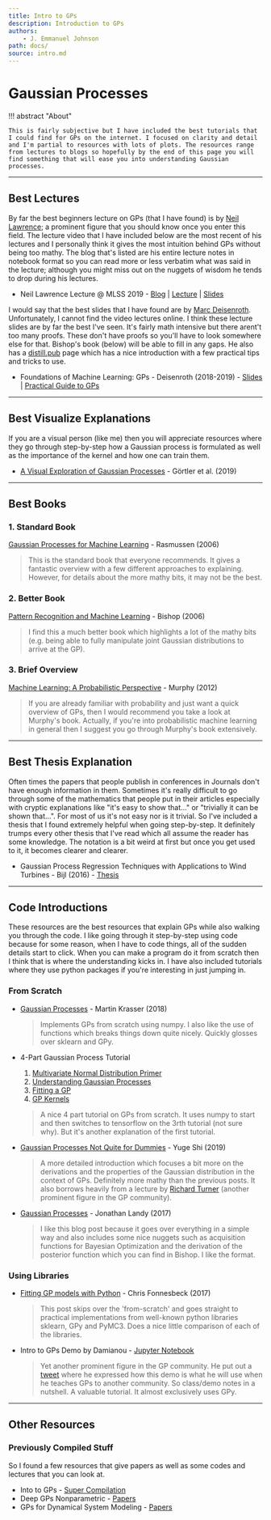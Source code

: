 ```yaml
---
title: Intro to GPs
description: Introduction to GPs
authors:
    - J. Emmanuel Johnson
path: docs/
source: intro.md
---
```

# Gaussian Processes

!!! abstract "About"

    This is fairly subjective but I have included the best tutorials that I could find for GPs on the internet. I focused on clarity and detail and I'm partial to resources with lots of plots. The resources range from lectures to blogs so hopefully by the end of this page you will find something that will ease you into understanding Gaussian processes.

---

## Best Lectures

By far the best beginners lecture on GPs (that I have found) is by [Neil Lawrence](https://inverseprobability.com/); a prominent figure that you should know once you enter this field. The lecture video that I have included below are the most recent of his lectures and I personally think it gives the most intuition behind GPs without being too mathy. The blog that's listed are his entire lecture notes in notebook format so you can read more or less verbatim what was said in the lecture; although you might miss out on the nuggets of wisdom he tends to drop during his lectures.

* Neil Lawrence Lecture @ MLSS 2019 - [Blog](http://inverseprobability.com/talks/notes/gaussian-processes.html) | [Lecture](http://inverseprobability.com/talks/notes/gaussian-processes.html) | [Slides](http://inverseprobability.com/talks/notes/gaussian-processes.html)

I would say that the best slides that I have found are by [Marc Deisenroth](https://deisenroth.cc/). Unfortunately, I cannot find the video lectures online. I think these lecture slides are by far the best I've seen. It's fairly math intensive but there arent't too many proofs. These don't have proofs so you'll have to look somewhere else for that. Bishop's book (below) will be able to fill in any gaps. He also has a [distill.pub]() page which has a nice introduction with a few practical tips and tricks to use.

* Foundations of Machine Learning: GPs - Deisenroth (2018-2019) - [Slides](https://deisenroth.co.uk/teaching/2018-19/foundations-of-machine-learning/lecture_gaussian_processes.pdf) | [Practical Guide to GPs](https://drafts.distill.pub/gp/)

---

## Best Visualize Explanations

If you are a visual person (like me) then you will appreciate resources where they go through step-by-step how a Gaussian process is formulated as well as the importance of the kernel and how one can train them.

* [A Visual Exploration of Gaussian Processes](https://distill.pub/2019/visual-exploration-gaussian-processes/) - Görtler et al. (2019)

---

## Best Books

### 1. Standard Book

[Gaussian Processes for Machine Learning](http://www.gaussianprocess.org/gpml/) - Rasmussen (2006)

>  This is the standard book that everyone recommends. It gives a fantastic overview with a few different approaches to explaining. However, for details about the more mathy bits, it may not be the best.

### 2. Better Book

[Pattern Recognition and Machine Learning](https://www.microsoft.com/en-us/research/publication/pattern-recognition-machine-learning/) - Bishop (2006)

> I find this a much better book which highlights a lot of the mathy bits (e.g. being able to fully manipulate joint Gaussian distributions to arrive at the GP).

### 3. Brief Overview

[Machine Learning: A Probabilistic Perspective](https://www.amazon.com/Machine-Learning-Probabilistic-Perspective-Computation-ebook-dp-B00AF1AYTQ/dp/B00AF1AYTQ/ref=mt_kindle?_encoding=UTF8&me=&qid=) - Murphy (2012)

> If you are already familiar with probability and just want a quick overview of GPs, then I would recommend you take a look at Murphy's book. Actually, if you're into probabilistic machine learning in general then I suggest you go through Murphy's book extensively. 

---

## Best Thesis Explanation

Often times the papers that people publish in conferences in Journals don't have enough information in them. Sometimes it's really difficult to go through some of the mathematics that people put  in their articles especially with cryptic explanations like "it's easy to show that..." or "trivially it can be shown that...". For most of us it's not easy nor is it trivial. So I've included a thesis that I found extremely helpful when going step-by-step. It definitely trumps every other thesis that I've read which all assume the reader has some knowledge. The notation is a bit weird at first but once you get used to it, it becomes clearer and clearer.


* Gaussian Process Regression Techniques with Applications to Wind Turbines - Bijl (2016) - [Thesis](https://github.com/HildoBijl/GPRT)

---

## Code Introductions

These resources are the best resources that explain GPs while also walking you through the code. I like going through it step-by-step using code because for some reason, when I have to code things, all of the sudden details start to click. When you can make a program do it from scratch then I think that is where the understanding kicks in. I have also included tutorials where they use python packages if you're interesting in just jumping in.



### From Scratch

* [Gaussian Processes](http://krasserm.github.io/2018/03/19/gaussian-processes/) - Martin Krasser (2018)

  > Implements GPs from scratch using numpy. I also like the use of functions which breaks things down quite nicely. Quickly glosses over sklearn and GPy.

* 4-Part Gaussian Process Tutorial

  1. [Multivariate Normal Distribution Primer](https://peterroelants.github.io/posts/multivariate-normal-primer/)
  2. [Understanding Gaussian Processes](https://peterroelants.github.io/posts/gaussian-process-tutorial/)
  3. [Fitting a GP](https://peterroelants.github.io/posts/gaussian-process-kernel-fitting/)
  4. [GP Kernels](https://peterroelants.github.io/posts/gaussian-process-kernels/)

  > A nice 4 part tutorial on GPs from scratch. It uses numpy to start and then switches to tensorflow on the 3rth tutorial (not sure why). But it's another explanation of the first tutorial.

* [Gaussian Processes Not Quite for Dummies](https://thegradient.pub/gaussian-process-not-quite-for-dummies/) - Yuge Shi (2019)

  > A more detailed introduction which focuses a bit more on the derivations and the properties of the Gaussian distribution in the context of GPs. Definitely more mathy than the previous posts. It also borrows heavily from a lecture by [Richard Turner](http://cbl.eng.cam.ac.uk/Public/Turner/Turner) (another prominent figure in the GP community).

* [Gaussian Processes](http://efavdb.com/gaussian-processes/) - Jonathan Landy (2017)

  > I like this blog post because it goes over everything in a simple way and also includes some nice nuggets such as acquisition functions for Bayesian Optimization and the derivation of the posterior function which you can find in Bishop. I like the format.

### Using Libraries

* [Fitting GP models with Python](https://blog.dominodatalab.com/fitting-gaussian-process-models-python/) - Chris Fonnesbeck (2017)

  > This post skips over the 'from-scratch' and goes straight to practical implementations from well-known python libraries sklearn, GPy and PyMC3. Does a nice little comparison of each of the libraries.

* Intro to GPs Demo by Damianou - [Jupyter Notebook](http://adamian.github.io/talks/Damianou_GP_tutorial.html)

  >  Yet another prominent figure in the GP community. He put out a [tweet]() where he expressed how this demo is what he will use when he teaches GPs to another community. So class/demo notes in a nutshell. A valuable tutorial. It almost exclusively uses GPy.

---

## Other Resources


### Previously Compiled Stuff

So I found a few resources that give papers as well as some codes and lectures that you can look at.

* Into to GPs - [Super Compilation](https://ebonilla.github.io/gaussianprocesses/)
* Deep GPs Nonparametric - [Papers](https://github.com/otokonoko8/deep-Bayesian-nonparametrics-papers/blob/master/README.md)
* GPs for Dynamical System Modeling - [Papers](http://dsc.ijs.si/jus.kocijan/GPdyn/)



